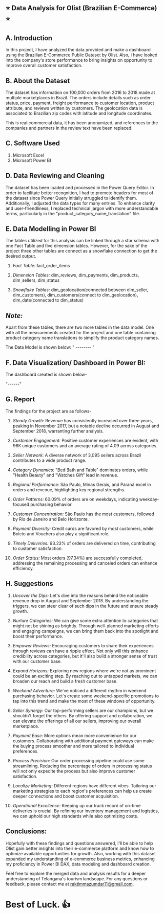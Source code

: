 ## ⭐ **Data Analysis for Olist (Brazilian E-Commerce)** ⭐

## A. Introduction  

In this project, I have analyzed the data provided and make a dashboard using the 
Brazilian E-Commerce Public Dataset by Olist. Also, I have looked into the company's store performance to bring insights on opportunity to improve overall customer satisfaction.

## B. About the Dataset  

The dataset has information on 100,000 orders from 2016 to 2018 made at multiple marketplaces in Brazil. The orders include details such as order status, price, payment, freight performance to customer location, product attribute, and reviews written by customers. The geolocation data is associated to Brazilian zip codes with latitude and longitude coordinates.

This is real commercial data, it has been anonymized, and references to the companies and partners in the review text have been replaced.

## C. Software Used 

1. Microsoft Excel
2. Microsoft Power BI

## D. Data Reviewing and Cleaning

The dataset has been loaded and processed in the Power Query Editor. In order to facilitate better recognition, I had to promote headers for most of the dataset since Power Query initially struggled to identify them. Additionally, I adjusted the data types for many entries. To enhance clarity and user-friendliness, I replaced technical jargon with more understandable terms, particularly in the "product_category_name_translation" file. 

## E. Data Modelling in Power BI

The tables utilized for this analysis can be linked through a star schema with one Fact Table and five dimension tables. 
However, for the sake of the project three other tables are connect as a snowflake connection to get the desired output. 

1.  *Fact Table:* fact_order_items

2. *Dimension Tables:* dim_reviews, dim_payments, dim_products, dim_sellers, dim_status

3. *Snowflake Tables:* dim_geolocation(connected between dim_seller, dim_customers), dim_customers(connect to dim_geolocation), dim_date(connected to dim_status) 

## *Note:* 
Apart from these tables, there are two more tables in the data model. One with all the measurements created for the project and one table containing product category name translations to simplify the product category names.

The Data Model is shown below: 
" -------- " 

## F. Data Visualization/ Dashboard in Power BI: 

The dashboard created is shown below- 

"------"

## G. Report

The findings for the project are as follows- 

1. *Steady Growth:* Revenue has consistently increased over three years, peaking in November 2017, but a notable decline occurred in August and September 2018, warranting further analysis.

2. *Customer Engagement:* Positive customer experiences are evident, with 96K unique customers and an average rating of 4.09 across categories.

3. *Seller Network:* A diverse network of 3,095 sellers across Brazil contributes to a wide product range.

4. *Category Dynamics:* "Bed Bath and Table" dominates orders, while "Health Beauty" and "Watches Gift" lead in revenue.

5. *Regional Performance:* São Paulo, Minas Gerais, and Paraná excel in orders and revenue, highlighting key regional strengths.

6. *Order Patterns:* 60.09% of orders are on weekdays, indicating weekday-focused purchasing behavior.

7. *Customer Concentration:* São Paulo has the most customers, followed by Rio de Janeiro and Belo Horizonte.

8. *Payment Diversity:* Credit cards are favored by most customers, while Boleto and Vouchers also play a significant role.

9. *Timely Deliveries:* 93.23% of orders are delivered on time, contributing to customer satisfaction.

10. *Order Status:* Most orders (97.34%) are successfully completed, addressing the remaining processing and canceled orders can enhance efficiency.


## H. Suggestions

1. *Uncover the Dips:*  Let's dive into the reasons behind the noticeable revenue drop in August and September 2018. By understanding the triggers, we can steer clear of such dips in the future and ensure steady growth.

2. *Nurture Categories:*  We can give some extra attention to categories that might not be shining as brightly. Through well-planned marketing efforts and engaging campaigns, we can bring them back into the spotlight and boost their performance.

3. *Empower Reviews:*  Encouraging customers to share their experiences through reviews can have a ripple effect. Not only will this enhance credibility across categories, but it'll also build a stronger sense of trust with our customer base.

4. *Expand Horizons:*  Exploring new regions where we're not as prominent could be an exciting step. By reaching out to untapped markets, we can broaden our reach and build a fresh customer base.

5. *Weekend Adventure:*  We've noticed a different rhythm in weekend purchasing behavior. Let's create some weekend-specific promotions to tap into this trend and make the most of these windows of opportunity.

6. *Seller Synergy:* Our top-performing sellers are our champions, but we shouldn't forget the others. By offering support and collaboration, we can elevate the offerings of all our sellers, improving our overall marketplace.

7. *Payment Ease:*  More options mean more convenience for our customers. Collaborating with additional payment gateways can make the buying process smoother and more tailored to individual preferences.

8. *Process Precision:*  Our order processing pipeline could use some streamlining. Reducing the percentage of orders in processing status will not only expedite the process but also improve customer satisfaction.

9. *Localize Marketing:*  Different regions have different vibes. Tailoring our marketing strategies to each region's preferences can help us create deeper connections and boost customer acquisition.

10. *Operational Excellence:*  Keeping up our track record of on-time deliveries is crucial. By refining our inventory management and logistics, we can uphold our high standards while also optimizing costs.


## Conclusions: 

Hopefully with these findings and questions answered, I'll be able to help Olist gain better insights into their e-commerce platform and know how to optimize available opportunities for growth. Also, working  with this dataset expanded my understanding of e-commerce business metrics, enhancing my proficiency in Power BI DAX, data modeling and dashboard creation. 

Feel free to explore the merged data and analysis results for a deeper understanding of Telangana's tourism landscape.
For any questions or feedback, please contact me at raktimmazumdar11@gmail.com.


# Best of Luck. 👍
